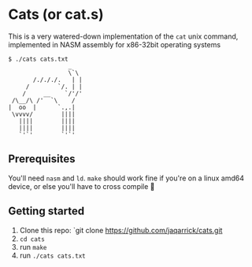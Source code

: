 # Cats (or cat.s)
This is a very watered-down implementation of the `cat` unix command, implemented in NASM assembly for x86-32bit operating systems
```
$ ./cats cats.txt
                 _
                 \`\
       /./././.   | |
     /        `/. | |
    /     __    `/'/'
 /\__/\ /'  `\    /
|  oo  |      `.,.|
 \vvvv/        ||||
   ||||        ||||
   ||||        ||||
   `'`'        `'`'
```
## Prerequisites
You'll need `nasm` and `ld`.
`make` should work fine if you're on a linux amd64 device, or else you'll have to cross compile :shrug:

## Getting started
1. Clone this repo: `git clone https://github.com/jaqarrick/cats.git
2. `cd cats`
3. run `make`
4. run `./cats cats.txt`

